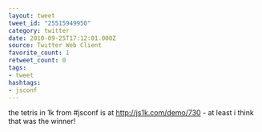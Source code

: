 ```yaml
---
layout: tweet
tweet_id: "25515949950"
category: twitter
date: 2010-09-25T17:12:01.000Z
source: Twitter Web Client
favorite_count: 1
retweet_count: 0
tags:
- tweet
hashtags:
- jsconf
---
```


the tetris in 1k from #jsconf is at http://js1k.com/demo/730 - at least i think that was the winner!

